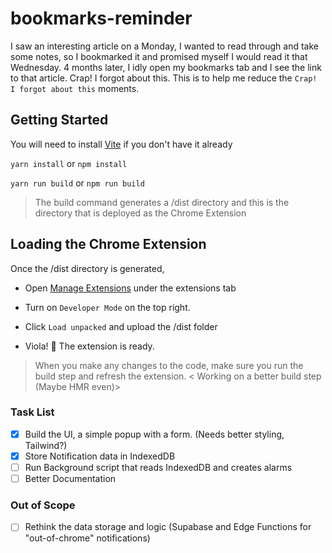 # bookmarks-reminder
I saw an interesting article on a Monday, I wanted to read through and take some notes, so I bookmarked it and promised myself I would read it that Wednesday. 4 months later, I idly open my bookmarks tab and I see the link to that article. Crap! I forgot about this. This is to help me reduce the ``Crap! I forgot about this`` moments.

## Getting Started
You will need to install [Vite](https://vitejs.dev/) if you don't have it already

``` yarn install ``` or ``` npm install ```

``` yarn run build ``` or ``` npm run build ```

> The build command generates a /dist directory and this is the directory that is deployed as the Chrome Extension

## Loading the Chrome Extension

Once the /dist directory is generated,

 - Open [Manage Extensions](chrome://extensions/) under the extensions tab

 - Turn on ``Developer Mode`` on the top right.

 - Click `` Load unpacked `` and upload the /dist folder

 - Viola! :tada: The extension is ready.

 > When you make any changes to the code, make sure you run the build step and refresh the extension. < Working on a better build step (Maybe HMR even)>


### Task List
- [x] Build the UI, a simple popup with a form. (Needs better styling, Tailwind?)
- [x] Store Notification data in IndexedDB
- [ ] Run Background script that reads IndexedDB and creates alarms
- [ ] Better Documentation 

### Out of Scope

- [ ] Rethink the data storage and logic (Supabase and Edge Functions for "out-of-chrome" notifications)




